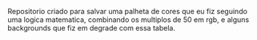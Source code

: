 Repositorio criado para salvar uma palheta de cores que eu fiz seguindo uma logica matematica, combinando os multiplos de 50 em rgb, e alguns backgrounds que fiz em degrade com essa tabela.
